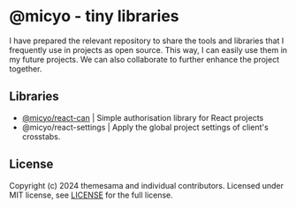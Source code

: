 # @micyo - tiny libraries

I have prepared the relevant repository to share the tools and libraries that I frequently use in projects as open source. This way, I can easily use them in my future projects. We can also collaborate to further enhance the project together.

## Libraries

- [@micyo/react-can](packages/react-can/README.md) | Simple authorisation library for React projects
- @micyo/react-settings | Apply the global project settings of client's crosstabs.

## License

Copyright (c) 2024 themesama and individual contributors. Licensed under MIT license, see [LICENSE](LICENSE.md) for the full license.
